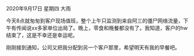 2020年9月17日 星期四 大雨

今天8点就匆匆到客户现场值班，整个上午只监测到来自阿三的僵尸网络流量，下午有传闻说xx多家单位出局了。晚上，零食和晚餐都没有了。我知道，客户的hw结束了，这是不幸还是幸运呢。

刚刚接到通知，公司又把我分配到另一个客户那里，希望明天有我的早餐吧。
